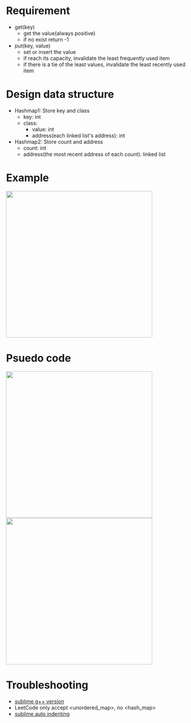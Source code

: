 
# Requirement

+ get(key)
  + get the value(always positive)
  + if no exist return -1
+ put(key, value)
  + set or insert the value
  + if reach its capacity, invalidate the least frequently used item
  + if there is a tie of the least values, invalidate the least recently used item

# Design data structure

+ Hashmap1: Store key and class
  + key: int
  + class:
    + value: int
    + address(each linked list's address): int
+ Hashmap2: Store count and address
  + count: int
  + address(the most recent address of each count): linked list


# Example


<img src="https://cloud.githubusercontent.com/assets/16299919/23830796/5cfaeec8-0756-11e7-9371-95d54a287fab.PNG" width="400">


# Psuedo code

<img src="https://cloud.githubusercontent.com/assets/16299919/23939595/cc876956-09a4-11e7-9426-9bda312275b7.JPG" width="400">
<img src="https://cloud.githubusercontent.com/assets/16299919/23939596/ce02b5f6-09a4-11e7-800b-aa44335c9ffe.JPG" width="400">

# Troubleshooting

+ [sublime g++ version](https://codeconnect.wordpress.com/2015/10/11/building-c11-code-in-sublime-text-3/)
+ LeetCode only accept <unordered_map>, no <hash_map>
+ [sublime auto indenting](https://coderwall.com/p/7yxpdw/auto-indenting-on-sublime-text-3)
